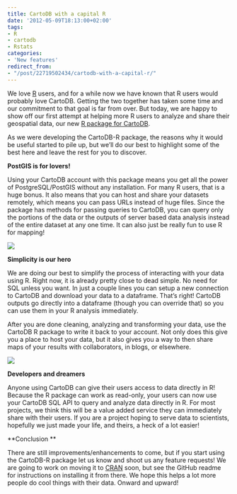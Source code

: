 ```yaml
---
title: CartoDB with a capital R
date: '2012-05-09T18:13:00+02:00'
tags:
- R
- cartodb
- Rstats
categories:
- 'New features'
redirect_from:
- "/post/22719502434/cartodb-with-a-capital-r/"
---
```


We love <a href="http://cran.r-project.org/">R</a> users, and for a while now we have known that R users would probably love CartoDB. Getting the two together has taken some time and our commitment to that goal is far from over. But today, we are happy to show off our first attempt at helping more R users to analyze and share their geospatial data, our new <a href="https://github.com/Vizzuality/cartodb-r">R package for CartoDB</a>.

As we were developing the CartoDB-R package, the reasons why it would be useful started to pile up, but we’ll do our best to highlight some of the best here and leave the rest for you to discover. 

**PostGIS is for lovers!**

Using your CartoDB account with this package means you get all the power of PostgreSQL/PostGIS without any installation. For many R users, that is a huge bonus. It also means that you can host and share your datasets remotely, which means you can pass URLs instead of huge files. Since the package has methods for passing queries to CartoDB, you can query only the portions of the data or the outputs of server based data analysis instead of the entire dataset at any one time. It can also just be really fun to use R for mapping!

<img src="http://cartodb.s3.amazonaws.com/tumblr/posts/kenya_bd.png"/>

**Simplicity is our hero**

We are doing our best to simplify the process of interacting with your data using R. Right now, it is already pretty close to dead simple. No need for SQL unless you want. In just a couple lines you can setup a new connection to CartoDB and download your data to a dataframe. That’s right! CartoDB outputs go directly into a dataframe (though you can override that) so you can use them in your R analysis immediately. 

After you are done cleaning, analyzing and transforming your data, use the CartoDB R package to write it back to your account. Not only does this give you a place to host your data, but it also gives you a way to then share maps of your results with collaborators, in blogs, or elsewhere.

<img src="http://cartodb.s3.amazonaws.com/tumblr/posts/stopfrisk.png"/>

**Developers and dreamers**

Anyone using CartoDB can give their users access to data directly in R! Because the R package can work as read-only, your users can now use your CartoDB SQL API to query and analyze data directly in R. For most projects, we think this will be a value added service they can immediately share with their users. If you are a project hoping to serve data to scientists, hopefully we just made your life, and theirs, a heck of a lot easier!

**Conclusion **

There are still improvements/enhancements to come, but if you start using the CartoDB-R package let us know and shoot us any feature requests! We are going to work on moving it to <a href="http://cran.r-project.org/">CRAN</a> soon, but see the GitHub readme for instructions on installing it from there. We hope this helps a lot more people do cool things with their data. Onward and upward!
